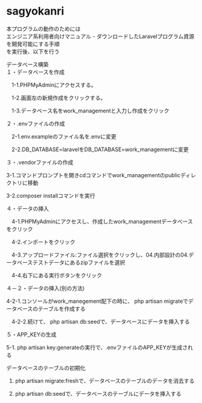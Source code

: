 # sagyokanri

本プログラムの動作のためには<BR>
エンジニア系利用者向けマニュアル - ダウンロードしたLaravelプログラム資源を開発可能にする手順<BR>
を実行後、以下を行う
<P>
データベース構築<BR>
１・データベースを作成<BR>
    
　1-1.PHPMyAdminにアクセスする。<BR>
    
　1-2.画面左の新規作成をクリックする。<BR>
    
　1-3.データベース名をwork_managementと入力し作成をクリック<BR>
    
２・.envファイルの作成<BR>
    
　2-1.env.exampleのファイル名を.envに変更<BR>
    
　2-2.DB_DATABASE=laravelをDB_DATABASE=work_managementに変更<BR>
    
３・.vendorファイルの作成<BR>
    
  3-1.コマンドプロンプトを開きcdコマンドでwork_managementのpublicディレクトリに移動<BR>
    
  3-2.composer installコマンドを実行<BR>
    
４・データの挿入<BR>
    
　4-1.PHPMyAdminにアクセスし、作成したwork_managementデータベースをクリック<BR>
    
　4-2.インポートをクリック<BR>
    
　4-3.アップロードファイル:ファイル選択をクリックし、04.内部設計の04.データベーステストデータにあるzipファイルを選択<BR>
    
　4-4.右下にある実行ボタンをクリック
    
４－２・データの挿入(別の方法)<BR>
    
  4-2-1.コンソールがwork_manegement配下の時に、 php artisan migrateでデータベースのテーブルを作成する<BR>
    
　4-2-2.続けて、 php artisan db:seedで、データベースにデータを挿入する<BR>
    
５・APP_KEYの生成
    
  5-1. php artisan key:generateの実行で、.envファイルのAPP_KEYが生成される<BR>


データベースのテーブルの初期化<BR>
    
1. php artisan migrate:freshで、データベースのテーブルのデータを消去する<BR>
    
2. php artisan db:seedで、データベースのテーブルにデータを挿入する
